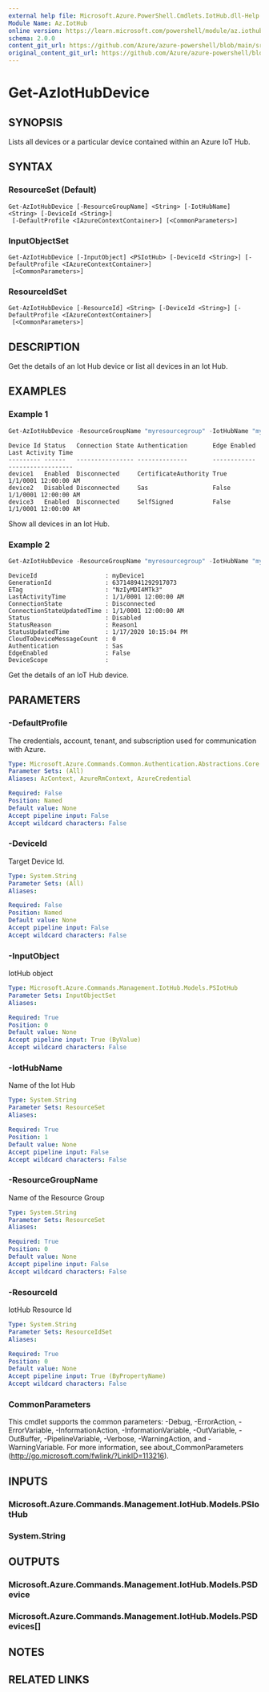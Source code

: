 ```yaml
---
external help file: Microsoft.Azure.PowerShell.Cmdlets.IotHub.dll-Help.xml
Module Name: Az.IotHub
online version: https://learn.microsoft.com/powershell/module/az.iothub/get-aziothubdevice
schema: 2.0.0
content_git_url: https://github.com/Azure/azure-powershell/blob/main/src/IotHub/IotHub/help/Get-AzIotHubDevice.md
original_content_git_url: https://github.com/Azure/azure-powershell/blob/main/src/IotHub/IotHub/help/Get-AzIotHubDevice.md
---
```


# Get-AzIotHubDevice

## SYNOPSIS
Lists all devices or a particular device contained within an Azure IoT Hub.

## SYNTAX

### ResourceSet (Default)
```
Get-AzIotHubDevice [-ResourceGroupName] <String> [-IotHubName] <String> [-DeviceId <String>]
 [-DefaultProfile <IAzureContextContainer>] [<CommonParameters>]
```

### InputObjectSet
```
Get-AzIotHubDevice [-InputObject] <PSIotHub> [-DeviceId <String>] [-DefaultProfile <IAzureContextContainer>]
 [<CommonParameters>]
```

### ResourceIdSet
```
Get-AzIotHubDevice [-ResourceId] <String> [-DeviceId <String>] [-DefaultProfile <IAzureContextContainer>]
 [<CommonParameters>]
```

## DESCRIPTION
Get the details of an Iot Hub device or list all devices in an Iot Hub.

## EXAMPLES

### Example 1
```powershell
Get-AzIotHubDevice -ResourceGroupName "myresourcegroup" -IotHubName "myiothub"
```

```output
Device Id Status   Connection State Authentication       Edge Enabled Last Activity Time
--------- ------   ---------------- --------------       ------------ ------------------
device1   Enabled  Disconnected     CertificateAuthority True         1/1/0001 12:00:00 AM
device2   Disabled Disconnected     Sas                  False        1/1/0001 12:00:00 AM
device3   Enabled  Disconnected     SelfSigned           False        1/1/0001 12:00:00 AM
```

Show all devices in an Iot Hub.

### Example 2
```powershell
Get-AzIotHubDevice -ResourceGroupName "myresourcegroup" -IotHubName "myiothub" -DeviceId "myDevice1"
```

```output
DeviceId                   : myDevice1
GenerationId               : 637148941292917073
ETag                       : "NzIyMDI4MTk3"
LastActivityTime           : 1/1/0001 12:00:00 AM
ConnectionState            : Disconnected
ConnectionStateUpdatedTime : 1/1/0001 12:00:00 AM
Status                     : Disabled
StatusReason               : Reason1
StatusUpdatedTime          : 1/17/2020 10:15:04 PM
CloudToDeviceMessageCount  : 0
Authentication             : Sas
EdgeEnabled                : False
DeviceScope                :
```

Get the details of an IoT Hub device.

## PARAMETERS

### -DefaultProfile
The credentials, account, tenant, and subscription used for communication with Azure.

```yaml
Type: Microsoft.Azure.Commands.Common.Authentication.Abstractions.Core.IAzureContextContainer
Parameter Sets: (All)
Aliases: AzContext, AzureRmContext, AzureCredential

Required: False
Position: Named
Default value: None
Accept pipeline input: False
Accept wildcard characters: False
```

### -DeviceId
Target Device Id.

```yaml
Type: System.String
Parameter Sets: (All)
Aliases:

Required: False
Position: Named
Default value: None
Accept pipeline input: False
Accept wildcard characters: False
```

### -InputObject
IotHub object

```yaml
Type: Microsoft.Azure.Commands.Management.IotHub.Models.PSIotHub
Parameter Sets: InputObjectSet
Aliases:

Required: True
Position: 0
Default value: None
Accept pipeline input: True (ByValue)
Accept wildcard characters: False
```

### -IotHubName
Name of the Iot Hub

```yaml
Type: System.String
Parameter Sets: ResourceSet
Aliases:

Required: True
Position: 1
Default value: None
Accept pipeline input: False
Accept wildcard characters: False
```

### -ResourceGroupName
Name of the Resource Group

```yaml
Type: System.String
Parameter Sets: ResourceSet
Aliases:

Required: True
Position: 0
Default value: None
Accept pipeline input: False
Accept wildcard characters: False
```

### -ResourceId
IotHub Resource Id

```yaml
Type: System.String
Parameter Sets: ResourceIdSet
Aliases:

Required: True
Position: 0
Default value: None
Accept pipeline input: True (ByPropertyName)
Accept wildcard characters: False
```

### CommonParameters
This cmdlet supports the common parameters: -Debug, -ErrorAction, -ErrorVariable, -InformationAction, -InformationVariable, -OutVariable, -OutBuffer, -PipelineVariable, -Verbose, -WarningAction, and -WarningVariable. For more information, see about_CommonParameters (http://go.microsoft.com/fwlink/?LinkID=113216).

## INPUTS

### Microsoft.Azure.Commands.Management.IotHub.Models.PSIotHub

### System.String

## OUTPUTS

### Microsoft.Azure.Commands.Management.IotHub.Models.PSDevice

### Microsoft.Azure.Commands.Management.IotHub.Models.PSDevices[]

## NOTES

## RELATED LINKS
